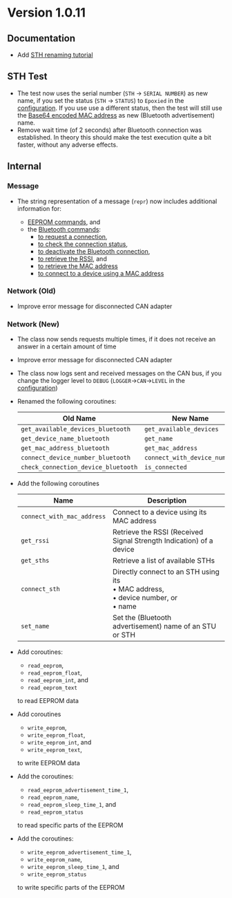 # Version 1.0.11

## Documentation

- Add [STH renaming tutorial](../Tutorials/Renaming.md)

## STH Test

- The test now uses the serial number (`STH` → `SERIAL NUMBER`) as new name, if you set the status (`STH` → `STATUS`) to `Epoxied` in the [configuration](../../mytoolit/config/config.yaml). If you use use a different status, then the test will still use the [Base64 encoded MAC address](https://github.com/MyTooliT/ICOc/issues/1) as new (Bluetooth advertisement) name.
- Remove wait time (of 2 seconds) after Bluetooth connection was established. In theory this should make the test execution quite a bit faster, without any adverse effects.

## Internal

### Message

- The string representation of a message (`repr`) now includes additional information for:

  - [EEPROM commands](https://mytoolit.github.io/Documentation/#block-eeprom), and
  - the [Bluetooth commands](https://mytoolit.github.io/Documentation/#command:bluetooth):
    - [to request a connection](https://mytoolit.github.io/Documentation/#command:bluetooth:7),
    - [to check the connection status](https://mytoolit.github.io/Documentation/#command:bluetooth:8),
    - [to deactivate the Bluetooth connection](https://mytoolit.github.io/Documentation/#command:bluetooth:9),
    - [to retrieve the RSSI](https://mytoolit.github.io/Documentation/#command:bluetooth:12), and
    - [to retrieve the MAC address](https://mytoolit.github.io/Documentation/#command:bluetooth:17)
    - [to connect to a device using a MAC address](https://mytoolit.github.io/Documentation/#command:bluetooth:18)

### Network (Old)

- Improve error message for disconnected CAN adapter

### Network (New)

- The class now sends requests multiple times, if it does not receive an answer in a certain amount of time
- Improve error message for disconnected CAN adapter
- The class now logs sent and received messages on the CAN bus, if you change the logger level to `DEBUG` (`LOGGER`→`CAN`→`LEVEL` in the [configuration](../../mytoolit/config/config.yaml))
- Renamed the following coroutines:

  | Old Name                            | New Name                     |
  | ----------------------------------- | ---------------------------- |
  | `get_available_devices_bluetooth`   | `get_available_devices`      |
  | `get_device_name_bluetooth`         | `get_name`                   |
  | `get_mac_address_bluetooth`         | `get_mac_address`            |
  | `connect_device_number_bluetooth`   | `connect_with_device_number` |
  | `check_connection_device_bluetooth` | `is_connected`               |

- Add the following coroutines

  | Name                       | Description                                                                                       |
  | -------------------------- | ------------------------------------------------------------------------------------------------- |
  | `connect_with_mac_address` | Connect to a device using its MAC address                                                         |
  | `get_rssi`                 | Retrieve the RSSI (Received Signal Strength Indication) of a device                               |
  | `get_sths`                 | Retrieve a list of available STHs                                                                 |
  | `connect_sth`              | Directly connect to an STH using its<br/>• MAC address,<br/> • device number, or<br/> • name<br/> |
  | `set_name`                 | Set the (Bluetooth advertisement) name of an STU or STH                                           |

- Add coroutines:

  - `read_eeprom`,
  - `read_eeprom_float`,
  - `read_eeprom_int`, and
  - `read_eeprom_text`

  to read EEPROM data

- Add coroutines

  - `write_eeprom`,
  - `write_eeprom_float`,
  - `write_eeprom_int`, and
  - `write_eeprom_text`,

  to write EEPROM data

- Add the coroutines:

  - `read_eeprom_advertisement_time_1`,
  - `read_eeprom_name`,
  - `read_eeprom_sleep_time_1`, and
  - `read_eeprom_status`

  to read specific parts of the EEPROM

- Add the coroutines:

  - `write_eeprom_advertisement_time_1`,
  - `write_eeprom_name`,
  - `write_eeprom_sleep_time_1`, and
  - `write_eeprom_status`

  to write specific parts of the EEPROM
